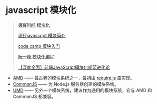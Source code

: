 # javascript 模块化

> [极客时间 模块化](https://interview.poetries.top/docs/base/improve.html#_13-%E6%A8%A1%E5%9D%97%E5%8C%96)
>
> [现代javascript 模块简介](https://zh.javascript.info/modules-intro)
>
> [code camp 模块入门](https://www.freecodecamp.org/chinese/news/javascript-modules-a-beginner-s-guide/)
>
> [阮一峰 模块化编程](https://www.ruanyifeng.com/blog/2012/10/javascript_module.html)
>
> [【深度全面】前端JavaScript模块化规范进化论](https://segmentfault.com/a/1190000023711059)

- [AMD](https://en.wikipedia.org/wiki/Asynchronous_module_definition) —— 最古老的模块系统之一，最初由 [require.js](http://requirejs.org/) 库实现。
- [CommonJS](http://wiki.commonjs.org/wiki/Modules/1.1) —— 为 Node.js 服务器创建的模块系统。
- [UMD](https://github.com/umdjs/umd) —— 另外一个模块系统，建议作为通用的模块系统，它与 AMD 和 CommonJS 都兼容。